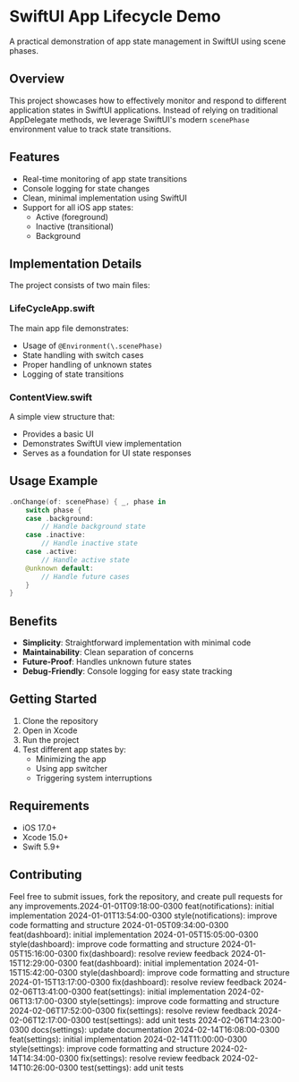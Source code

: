 # SwiftUI App Lifecycle Demo
A practical demonstration of app state management in SwiftUI using scene phases.

## Overview
This project showcases how to effectively monitor and respond to different application states in SwiftUI applications. Instead of relying on traditional AppDelegate methods, we leverage SwiftUI's modern `scenePhase` environment value to track state transitions.

## Features
- Real-time monitoring of app state transitions
- Console logging for state changes
- Clean, minimal implementation using SwiftUI
- Support for all iOS app states:
  - Active (foreground)
  - Inactive (transitional)
  - Background

## Implementation Details
The project consists of two main files:

### LifeCycleApp.swift
The main app file demonstrates:
- Usage of `@Environment(\.scenePhase)`
- State handling with switch cases
- Proper handling of unknown states
- Logging of state transitions

### ContentView.swift
A simple view structure that:
- Provides a basic UI
- Demonstrates SwiftUI view implementation
- Serves as a foundation for UI state responses

## Usage Example
```swift
.onChange(of: scenePhase) { _, phase in
    switch phase {
    case .background:
        // Handle background state
    case .inactive:
        // Handle inactive state
    case .active:
        // Handle active state
    @unknown default:
        // Handle future cases
    }
}
```

## Benefits
* **Simplicity**: Straightforward implementation with minimal code
* **Maintainability**: Clean separation of concerns
* **Future-Proof**: Handles unknown future states
* **Debug-Friendly**: Console logging for easy state tracking

## Getting Started
1. Clone the repository
2. Open in Xcode
3. Run the project
4. Test different app states by:
   * Minimizing the app
   * Using app switcher
   * Triggering system interruptions

## Requirements
* iOS 17.0+
* Xcode 15.0+
* Swift 5.9+

## Contributing
Feel free to submit issues, fork the repository, and create pull requests for any improvements.2024-01-01T09:18:00-0300 feat(notifications): initial implementation
2024-01-01T13:54:00-0300 style(notifications): improve code formatting and structure
2024-01-05T09:34:00-0300 feat(dashboard): initial implementation
2024-01-05T15:05:00-0300 style(dashboard): improve code formatting and structure
2024-01-05T15:16:00-0300 fix(dashboard): resolve review feedback
2024-01-15T12:29:00-0300 feat(dashboard): initial implementation
2024-01-15T15:42:00-0300 style(dashboard): improve code formatting and structure
2024-01-15T13:17:00-0300 fix(dashboard): resolve review feedback
2024-02-06T13:41:00-0300 feat(settings): initial implementation
2024-02-06T13:17:00-0300 style(settings): improve code formatting and structure
2024-02-06T17:52:00-0300 fix(settings): resolve review feedback
2024-02-06T12:17:00-0300 test(settings): add unit tests
2024-02-06T14:23:00-0300 docs(settings): update documentation
2024-02-14T16:08:00-0300 feat(settings): initial implementation
2024-02-14T11:00:00-0300 style(settings): improve code formatting and structure
2024-02-14T14:34:00-0300 fix(settings): resolve review feedback
2024-02-14T10:26:00-0300 test(settings): add unit tests
